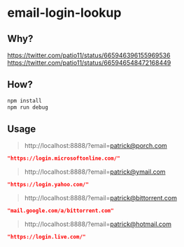 # email-login-lookup

## Why?

https://twitter.com/patio11/status/665946396155969536
https://twitter.com/patio11/status/665946548472168449

## How?

```bash
npm install
npm run debug
```

## Usage

> http://localhost:8888/?email=patrick@porch.com
```json
"https://login.microsoftonline.com/"
```
> http://localhost:8888/?email=patrick@ymail.com
```json
"https://login.yahoo.com/"
```
>http://localhost:8888/?email=patrick@bittorrent.com
```json
"mail.google.com/a/bittorrent.com"
```
>http://localhost:8888/?email=patrick@hotmail.com
```json
"https://login.live.com/"
```
